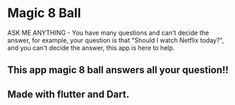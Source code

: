 # Magic 8 Ball 

ASK ME ANYTHING - You have many questions and can't decide the answer, for example, your question is that "Should I watch Netflix today?", and you can't decide the answer, this app is here to help. 
## This app magic 8 ball answers all your question!! 
## Made with flutter and Dart.